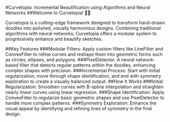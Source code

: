 #Curvetopia: Incremental Beautification using Algorithms and Neural Networks
##Welcome to Curvetopia! 🎨✨

Curvetopia is a cutting-edge framework designed to transform hand-drawn doodles into polished, visually harmonious designs. Combining traditional algorithms with neural networks, Curvetopia offers a modular system to progressively enhance and beautify sketches.

##Key Features
###Modular Filters: Apply custom filters like LineFilter and ConvexFilter to refine curves and reshape them into geometric forms such as circles, ellipses, and polygons.
###PixelDetector: A neural network-based filter that detects regular patterns within the doodles, enhancing complex shapes with precision.
###Incremental Process: Start with initial regularization, move through shape identification, and end with symmetry exploration to create a visually balanced output.
##How It Works
###Initial Regularization: Smoothen curves with B-spline interpolation and straighten nearly linear curves using linear regression.
###Shape Identification: Apply ConvexFilter to regularize basic geometric shapes and use PixelDetector to handle more complex patterns.
###Symmetry Exploration: Enhance the visual appeal by identifying and refining lines of symmetry in the final design.


